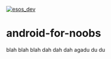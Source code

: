 [![esos_dev](https://img.shields.io/badge/Enterprise%20Support%20Available-starting%20at%20%244.99%2Fm-green.svg)](http://localhost:3000/subscribe/shaharsol/android-for-noobs)


# android-for-noobs

blah blah blah
dah dah dah
agadu du du


